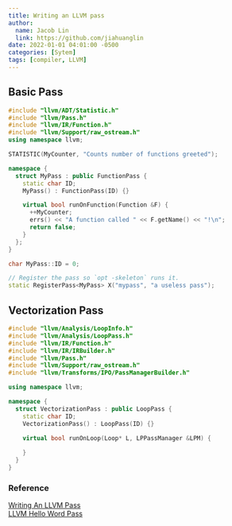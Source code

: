 ```yaml
---
title: Writing an LLVM pass
author:
  name: Jacob Lin
  link: https://github.com/jiahuanglin
date: 2022-01-01 04:01:00 -0500
categories: [Sytem]
tags: [compiler, LLVM]
---
```


## Basic Pass

```c++
#include "llvm/ADT/Statistic.h"
#include "llvm/Pass.h"
#include "llvm/IR/Function.h"
#include "llvm/Support/raw_ostream.h"
using namespace llvm;

STATISTIC(MyCounter, "Counts number of functions greeted");

namespace {
  struct MyPass : public FunctionPass {
    static char ID;
    MyPass() : FunctionPass(ID) {}

    virtual bool runOnFunction(Function &F) {
      ++MyCounter;
      errs() << "A function called " << F.getName() << "!\n";
      return false;
    }
  };
}

char MyPass::ID = 0;

// Register the pass so `opt -skeleton` runs it.
static RegisterPass<MyPass> X("mypass", "a useless pass");
```

## Vectorization Pass
```c++
#include "llvm/Analysis/LoopInfo.h"
#include "llvm/Analysis/LoopPass.h"
#include "llvm/IR/Function.h"
#include "llvm/IR/IRBuilder.h"
#include "llvm/Pass.h"
#include "llvm/Support/raw_ostream.h"
#include "llvm/Transforms/IPO/PassManagerBuilder.h"

using namespace llvm;

namespace {
  struct VectorizationPass : public LoopPass {
    static char ID;
    VectorizationPass() : LoopPass(ID) {}

    virtual bool runOnLoop(Loop* L, LPPassManager &LPM) {
      
    }
  }
}
```





### Reference
[Writing An LLVM Pass](https://llvm.org/docs/WritingAnLLVMPass.html)\
[LLVM Hello Word Pass](https://github.com/llvm/llvm-project/blob/main/llvm/lib/Transforms/Hello/Hello.cpp)